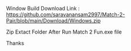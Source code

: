 Window Build Download Link :
https://github.com/saravanansam2997/Match-2-Pair/blob/main/Download/Windows.zip

Zip Extact Folder After Run Match 2 Fun.exe file 

Thanks
